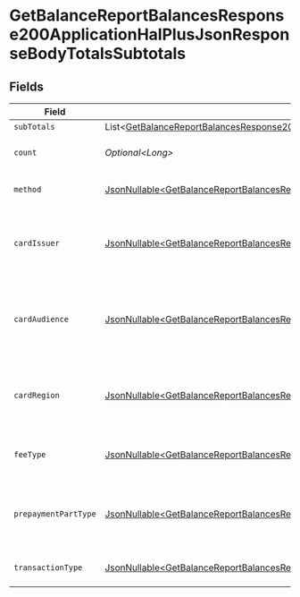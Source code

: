 # GetBalanceReportBalancesResponse200ApplicationHalPlusJsonResponseBodyTotalsSubtotals


## Fields

| Field                                                                                                                                                                                                                                                    | Type                                                                                                                                                                                                                                                     | Required                                                                                                                                                                                                                                                 | Description                                                                                                                                                                                                                                              | Example                                                                                                                                                                                                                                                  |
| -------------------------------------------------------------------------------------------------------------------------------------------------------------------------------------------------------------------------------------------------------- | -------------------------------------------------------------------------------------------------------------------------------------------------------------------------------------------------------------------------------------------------------- | -------------------------------------------------------------------------------------------------------------------------------------------------------------------------------------------------------------------------------------------------------- | -------------------------------------------------------------------------------------------------------------------------------------------------------------------------------------------------------------------------------------------------------- | -------------------------------------------------------------------------------------------------------------------------------------------------------------------------------------------------------------------------------------------------------- |
| `subTotals`                                                                                                                                                                                                                                              | List\<[GetBalanceReportBalancesResponse200ApplicationHalPlusJsonResponseBodyTotalsAvailableBalanceCloseSubTotals](../../models/operations/GetBalanceReportBalancesResponse200ApplicationHalPlusJsonResponseBodyTotalsAvailableBalanceCloseSubTotals.md)> | :heavy_minus_sign:                                                                                                                                                                                                                                       | N/A                                                                                                                                                                                                                                                      |                                                                                                                                                                                                                                                          |
| `count`                                                                                                                                                                                                                                                  | *Optional\<Long>*                                                                                                                                                                                                                                        | :heavy_minus_sign:                                                                                                                                                                                                                                       | Number of transactions of this type                                                                                                                                                                                                                      | 50                                                                                                                                                                                                                                                       |
| `method`                                                                                                                                                                                                                                                 | [JsonNullable\<GetBalanceReportBalancesResponse200ApplicationHalPlusJsonResponseBodyTotalsAvailableBalanceMethod>](../../models/operations/GetBalanceReportBalancesResponse200ApplicationHalPlusJsonResponseBodyTotalsAvailableBalanceMethod.md)         | :heavy_minus_sign:                                                                                                                                                                                                                                       | Payment type of the transactions                                                                                                                                                                                                                         | creditcard                                                                                                                                                                                                                                               |
| `cardIssuer`                                                                                                                                                                                                                                             | [JsonNullable\<GetBalanceReportBalancesResponse200ApplicationHalPlusJsonResponseBodyTotalsCardIssuer>](../../models/operations/GetBalanceReportBalancesResponse200ApplicationHalPlusJsonResponseBodyTotalsCardIssuer.md)                                 | :heavy_minus_sign:                                                                                                                                                                                                                                       | In case of payments transactions with card, the card issuer will be available                                                                                                                                                                            | amex                                                                                                                                                                                                                                                     |
| `cardAudience`                                                                                                                                                                                                                                           | [JsonNullable\<GetBalanceReportBalancesResponse200ApplicationHalPlusJsonResponseBodyTotalsCardAudience>](../../models/operations/GetBalanceReportBalancesResponse200ApplicationHalPlusJsonResponseBodyTotalsCardAudience.md)                             | :heavy_minus_sign:                                                                                                                                                                                                                                       | In case of payments trnsactions with card, the card audience will be available.                                                                                                                                                                          | other                                                                                                                                                                                                                                                    |
| `cardRegion`                                                                                                                                                                                                                                             | [JsonNullable\<GetBalanceReportBalancesResponse200ApplicationHalPlusJsonResponseBodyTotalsCardRegion>](../../models/operations/GetBalanceReportBalancesResponse200ApplicationHalPlusJsonResponseBodyTotalsCardRegion.md)                                 | :heavy_minus_sign:                                                                                                                                                                                                                                       | In case of payments transactions with card, the card region will be available.                                                                                                                                                                           | domestic                                                                                                                                                                                                                                                 |
| `feeType`                                                                                                                                                                                                                                                | [JsonNullable\<GetBalanceReportBalancesResponse200ApplicationHalPlusJsonResponseBodyTotalsFeeType>](../../models/operations/GetBalanceReportBalancesResponse200ApplicationHalPlusJsonResponseBodyTotalsFeeType.md)                                       | :heavy_minus_sign:                                                                                                                                                                                                                                       | Present when the transaction represents a fee.                                                                                                                                                                                                           | payment-fee                                                                                                                                                                                                                                              |
| `prepaymentPartType`                                                                                                                                                                                                                                     | [JsonNullable\<GetBalanceReportBalancesResponse200ApplicationHalPlusJsonResponseBodyTotalsPrepaymentPartType>](../../models/operations/GetBalanceReportBalancesResponse200ApplicationHalPlusJsonResponseBodyTotalsPrepaymentPartType.md)                 | :heavy_minus_sign:                                                                                                                                                                                                                                       | Prepayment part: fee itself, reimbursement, discount, VAT or rounding compensation.                                                                                                                                                                      | fee                                                                                                                                                                                                                                                      |
| `transactionType`                                                                                                                                                                                                                                        | [JsonNullable\<GetBalanceReportBalancesResponse200ApplicationHalPlusJsonResponseBodyTotalsTransactionType>](../../models/operations/GetBalanceReportBalancesResponse200ApplicationHalPlusJsonResponseBodyTotalsTransactionType.md)                       | :heavy_minus_sign:                                                                                                                                                                                                                                       | Represents the transaction type                                                                                                                                                                                                                          | payment                                                                                                                                                                                                                                                  |